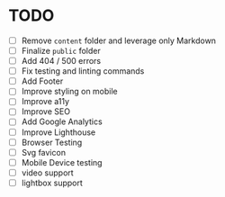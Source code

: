 # TODO

- [ ] Remove `content` folder and leverage only Markdown
- [ ] Finalize `public` folder
- [ ] Add 404 / 500 errors
- [ ] Fix testing and linting commands
- [ ] Add Footer
- [ ] Improve styling on mobile
- [ ] Improve a11y
- [ ] Improve SEO
- [ ] Add Google Analytics
- [ ] Improve Lighthouse
- [ ] Browser Testing
- [ ] Svg favicon
- [ ] Mobile Device testing
- [ ] video support
- [ ] lightbox support
